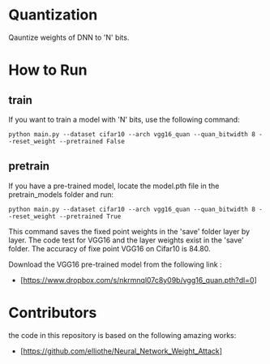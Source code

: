 # Quantization
Qauntize weights of DNN to 'N' bits.
# How to Run 
## train 
If you want to train a model with 'N' bits, use the following command:
```
python main.py --dataset cifar10 --arch vgg16_quan --quan_bitwidth 8 --reset_weight --pretrained False 
```
## pretrain 
If you have a pre-trained model, locate the model.pth file in the pretrain_models folder and run: 
```
python main.py --dataset cifar10 --arch vgg16_quan --quan_bitwidth 8 --reset_weight --pretrained True 
```
This command saves the fixed point weights in the 'save' folder layer by layer. The code test for VGG16 and the layer weights exist in the 'save' folder. The accuracy of fixe point VGG16 on Cifar10 is 84.80.

Download the VGG16 pre-trained model from the following link :
* [https://www.dropbox.com/s/nkrmnql07c8y09b/vgg16_quan.pth?dl=0]
# Contributors

the code in this repository is based on the following amazing works:
* [https://github.com/elliothe/Neural_Network_Weight_Attack]
